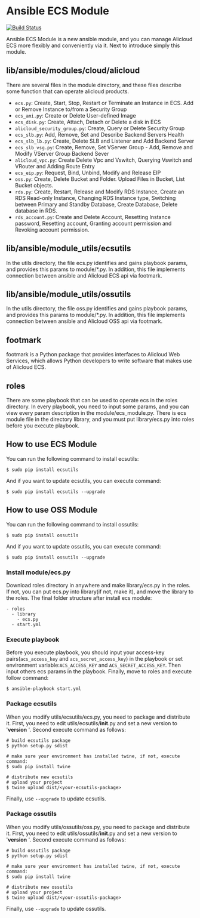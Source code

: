 # Ansible ECS Module

[![Build Status](https://travis-ci.org/Click2Cloud/ansible-provider.svg?branch=master)](https://travis-ci.org/Click2Cloud/ansible-provider)

Ansible ECS Module is a new ansible module, and you can manage Alicloud ECS more flexibly and conveniently via it. Next to introduce simply this module.
## lib/ansible/modules/cloud/alicloud
There are several files in the module directory, and these files describe some function that can operate alicloud products.

- `ecs.py`: Create, Start, Stop, Restart or Terminate an Instance in ECS. Add or Remove Instance to/from a Security Group
- `ecs_ami.py`: Create or Delete User-defined Image
- `ecs_disk.py`: Create, Attach, Detach or Delete a disk in ECS
- `alicloud_security_group.py`: Create, Query or Delete Security Group
- `ecs_slb.py`: Add, Remove, Set and Describe Backend Servers Health
- `ecs_slb_lb.py`: Create, Delete SLB and Listener and Add Backend Server
- `ecs_slb_vsg.py`: Create, Remove, Set VServer Group - Add, Remove and Modify VServer Group Backend Sever
- `alicloud_vpc.py`: Create Delete Vpc and Vswitch, Querying Vswitch and VRouter and Adding Route Entry
- `ecs_eip.py`: Request, Bind, Unbind, Modify and Release EIP
- `oss.py`: Create, Delete Bucket and Folder. Upload Files in Bucket, List Bucket objects.
- `rds.py`: Create, Restart, Release and Modify RDS Instance, Create an RDS Read-only Instance, Changing RDS Instance type,
 Switching between Primary and Standby Database, Create Database, Delete database in RDS.
- `rds_account.py`: Create and Delete Account, Resetting Instance password, Resetting account, Granting account permission and Revoking account permission.

## lib/ansible/module_utils/ecsutils
In the utils directory, the file ecs.py identifies and gains playbook params, and provides this params to module/*.py. In addition, this file implements connection between ansible and Alicloud ECS api via footmark.

## lib/ansible/module_utils/ossutils
In the utils directory, the file oss.py identifies and gains playbook params, and provides this params to module/*.py. In addition, this file implements connection between ansible and Alicloud OSS api via footmark.

## footmark
footmark is a Python package that provides interfaces to Alicloud Web Services, which allows Python developers to write software that makes use of Alicloud ECS.

## roles
There are some playbook that can be used to operate ecs in the roles directory. In every playbook, you need to input some params, and you can view every param description in the module/ecs_module.py.
There is ecs module file in the directory library, and you must put library/ecs.py into roles before you execute playbook.


## How to use ECS Module
You can run the following command to install ecsutils:

	$ sudo pip install ecsutils
And if you want to update ecsutils, you can execute command:

	$ sudo pip install ecsutils --upgrade
	
## How to use OSS Module
You can run the following command to install ossutils:

	$ sudo pip install ossutils
And if you want to update ossutils, you can execute command:

	$ sudo pip install ossutils --upgrade

### Install module/ecs.py
Download roles directory in anywhere and make library/ecs.py in the roles. If not, you can put ecs.py into library(if not, make it), and move the library to the roles. The final folder structure after install ecs module:

	- roles
	  - library
	    - ecs.py
	  - start.yml

### Execute playbook
Before you execute playbook, you should input your access-key pairs(`acs_access_key` and `acs_secret_access_key`) in the playbook or set environment variable:`ACS_ACCESS_KEY` and `ACS_SECRET_ACCESS_KEY`. Then input others ecs params in the playbook. Finally, move to roles and execute follow command:

	$ ansible-playbook start.yml

### Package ecsutils
When you modify utils/ecsutils/ecs.py, you need to package and distribute it. First, you need to edit utils/ecsutils/__init__.py and set a new version to '__version__ '. Second execute command as follows:

    # build ecsutils package
    $ python setup.py sdist

    # make sure your environment has installed twine, if not, execute command:
    $ sudo pip install twine

    # distribute new ecsutils
    # upload your project
	$ twine upload dist/<your-ecsutils-package>
Finally, use `--upgrade` to update ecsutils.


### Package ossutils
When you modify utils/ossutils/oss.py, you need to package and distribute it. First, you need to edit utils/ossutils/__init__.py and set a new version to '__version__ '. Second execute command as follows:

    # build ossutils package
    $ python setup.py sdist

    # make sure your environment has installed twine, if not, execute command:
    $ sudo pip install twine

    # distribute new ossutils
    # upload your project
	$ twine upload dist/<your-ossutils-package>
Finally, use `--upgrade` to update ossutils.
	   
